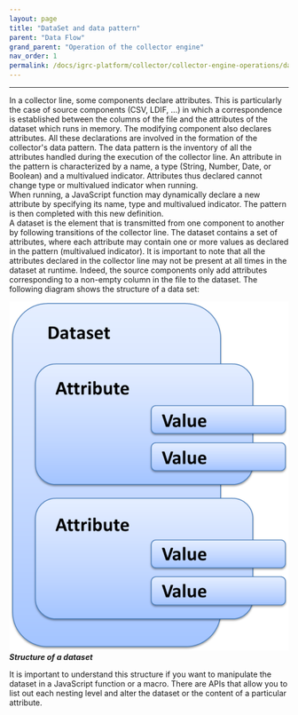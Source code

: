 ```yaml
---
layout: page
title: "DataSet and data pattern"
parent: "Data Flow"
grand_parent: "Operation of the collector engine"
nav_order: 1
permalink: /docs/igrc-platform/collector/collector-engine-operations/data-flow/dataset-data-pattern/
---
```

---

In a collector line, some components declare attributes. This is particularly the case of source components (CSV, LDIF, ...) in which a correspondence is established between the columns of the file and the attributes of the dataset which runs in memory. The modifying component also declares attributes. All these declarations are involved in the formation of the collector's data pattern. The data pattern is the inventory of all the attributes handled during the execution of the collector line. An attribute in the pattern is characterized by a name, a type (String, Number, Date, or Boolean) and a multivalued indicator. Attributes thus declared cannot change type or multivalued indicator when running.   
When running, a JavaScript function may dynamically declare a new attribute by specifying its name, type and multivalued indicator. The pattern is then completed with this new definition.   
A dataset is the element that is transmitted from one component to another by following transitions of the collector line. The dataset contains a set of attributes, where each attribute may contain one or more values as declared in the pattern (multivalued indicator). It is important to note that all the attributes declared in the collector line may not be present at all times in the dataset at runtime. Indeed, the source components only add attributes corresponding to a non-empty column in the file to the dataset. The following diagram shows the structure of a data set:

![Diagram dataset](./images/worddavc5cde702087dd35c6ac01c810f783e32.png "Diagram dataset")
**_Structure of a dataset_**

It is important to understand this structure if you want to manipulate the dataset in a JavaScript function or a macro. There are APIs that allow you to list out each nesting level and alter the dataset or the content of a particular attribute.
